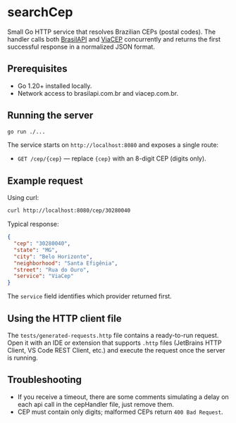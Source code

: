 # searchCep

Small Go HTTP service that resolves Brazilian CEPs (postal codes). The handler calls both [BrasilAPI](https://brasilapi.com.br/) and [ViaCEP](https://viacep.com.br/) concurrently and returns the first successful response in a normalized JSON format.

## Prerequisites
- Go 1.20+ installed locally.
- Network access to brasilapi.com.br and viacep.com.br.

## Running the server
```bash
go run ./...
```
The service starts on `http://localhost:8080` and exposes a single route:

- `GET /cep/{cep}` — replace `{cep}` with an 8-digit CEP (digits only).

## Example request
Using curl:
```bash
curl http://localhost:8080/cep/30280040
```
Typical response:
```json
{
  "cep": "30280040",
  "state": "MG",
  "city": "Belo Horizonte",
  "neighborhood": "Santa Efigênia",
  "street": "Rua do Ouro",
  "service": "ViaCep"
}
```
The `service` field identifies which provider returned first.

## Using the HTTP client file
The `tests/generated-requests.http` file contains a ready-to-run request. Open it with an IDE or extension that supports `.http` files (JetBrains HTTP Client, VS Code REST Client, etc.) and execute the request once the server is running.

## Troubleshooting
- If you receive a timeout, there are some comments simulating a delay on each api call in the cepHandler file, just remove them.
- CEP must contain only digits; malformed CEPs return `400 Bad Request`.
